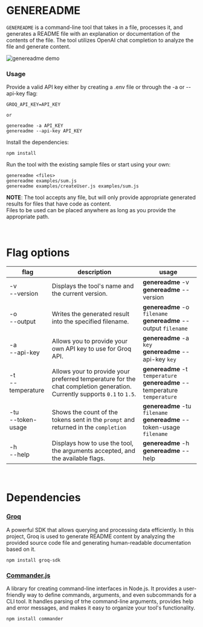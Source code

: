 # GENEREADME

`GENEREADME` is a command-line tool that takes in a file, processes it, and generates a README file with an explanation or documentation of the contents of the file. The tool utilizes OpenAI chat completion to analyze the file and generate content.

![genereadme demo](https://dev-to-uploads.s3.amazonaws.com/uploads/articles/tp52qaefjdua1ggi15e4.gif)

### Usage

Provide a valid API key either by creating a .env file or through the -a or --api-key flag:

```
GROQ_API_KEY=API_KEY

or

genereadme -a API_KEY
genereadme --api-key API_KEY
```

Install the dependencies:

```
npm install
```

Run the tool with the existing sample files or start using your own:

```
genereadme <files>
genereadme examples/sum.js
genereadme examples/createUser.js examples/sum.js
```

**NOTE**: The tool accepts any file, but will only provide appropriate generated results for files that have code as content.<br/>
Files to be used can be placed anywhere as long as you provide the appropriate path.

<br/>

# Flag options

| flag                 | description                                                                                                              | usage                                                                         |
| -------------------- | ------------------------------------------------------------------------------------------------------------------------ | ----------------------------------------------------------------------------- |
| -v<br>--version      | Displays the tool's name and the current version.                                                                        | **genereadme** -v<br>**genereadme** --version                                 |
| -o<br>--output       | Writes the generated result into the specified filename.                                                                 | **genereadme** -o `filename`<br>**genereadme** --output `filename`            |
| -a<br>--api-key      | Allows you to provide your own API key to use for Groq API.                                                              | **genereadme** -a `key`<br>**genereadme** --api-key `key`                     |
| -t<br>--temperature  | Allows your to provide your preferred temperature for the chat completion generation. Currently supports `0.1` to `1.5`. | **genereadme** -t `temperature`<br>**genereadme** --temperature `temperature` |
| -tu<br>--token-usage | Shows the count of the tokens sent in the `prompt` and returned in the `completion`                                      | **genereadme** -tu `filename`<br>**genereadme** --token-usage `filename`      |
| -h<br>--help         | Displays how to use the tool, the arguments accepted, and the available flags.                                           | **genereadme** -h<br>**genereadme** --help                                    |

<br/>

# Dependencies

### [Groq](https://groq.com/)

A powerful SDK that allows querying and processing data efficiently. In this project, Groq is used to generate README content by analyzing the provided source code file and generating human-readable documentation based on it.

```
npm install groq-sdk
```

### [Commander.js](https://www.npmjs.com/package/commander)

A library for creating command-line interfaces in Node.js. It provides a user-friendly way to define commands, arguments, and even subcommands for a CLI tool. It handles parsing of trhe command-line arguments, provides help and error messages, and makes it easy to organize your tool's functionality.

```
npm install commander
```
